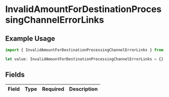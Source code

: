 # InvalidAmountForDestinationProcessingChannelErrorLinks

## Example Usage

```typescript
import { InvalidAmountForDestinationProcessingChannelErrorLinks } from "dwolla-typescript/models";

let value: InvalidAmountForDestinationProcessingChannelErrorLinks = {};
```

## Fields

| Field       | Type        | Required    | Description |
| ----------- | ----------- | ----------- | ----------- |